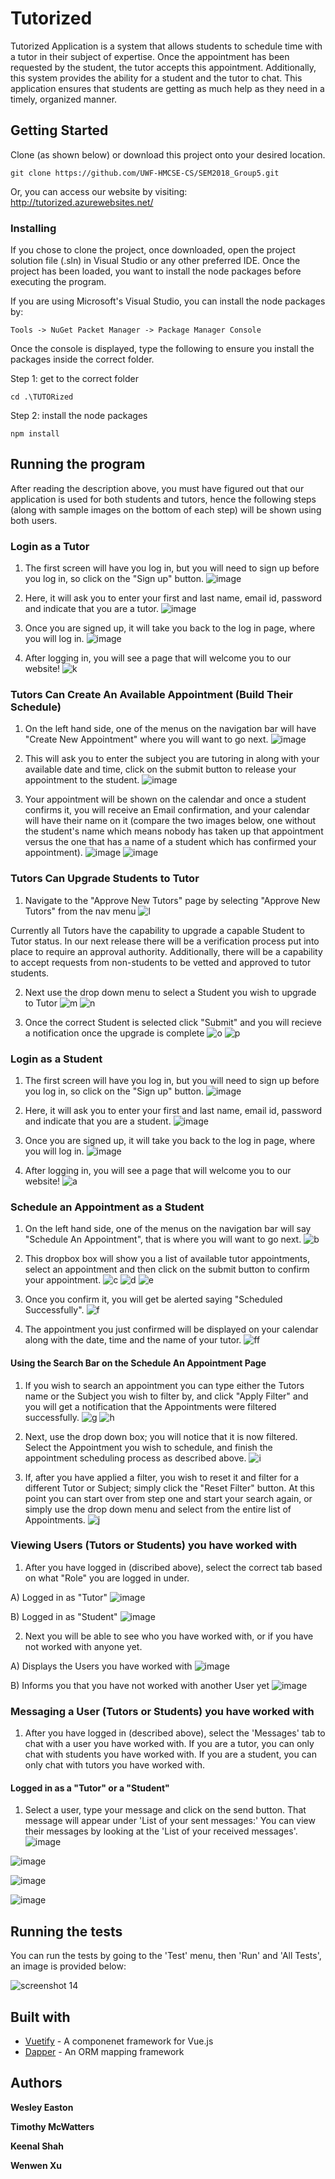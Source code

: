 # Tutorized

Tutorized Application is a system that allows students to schedule time with a tutor in their subject of expertise. Once the appointment has been requested by the student, the tutor accepts this appointment. Additionally, this system provides the ability for a student and the tutor to chat. This application ensures that students are getting as much help as they need in a timely, organized manner.

## Getting Started
Clone (as shown below) or download this project onto your desired location. 

```
git clone https://github.com/UWF-HMCSE-CS/SEM2018_Group5.git
```
Or, you can access our website by visiting:  http://tutorized.azurewebsites.net/

### Installing
If you chose to clone the project, once downloaded, open the project solution file (.sln) in Visual Studio or any other preferred IDE. 
Once the project has been loaded, you want to install the node packages before executing the program. 

If you are using Microsoft's Visual Studio, you can install the node packages by:

```
Tools -> NuGet Packet Manager -> Package Manager Console
```
Once the console is displayed, type the following to ensure you install the packages inside the correct folder. 

Step 1: get to the correct folder
```
cd .\TUTORized
```
Step 2: install the node packages
```
npm install
```

## Running the program
After reading the description above, you must have figured out that our application is used for both students and tutors, hence the following steps (along with sample images on the bottom of each step) will be shown using both users. 


### Login as a Tutor
1. The first screen will have you log in, but you will need to sign up before you log in, so click on the "Sign up" button. 
![image](https://user-images.githubusercontent.com/14351534/47764955-b3d33000-dc95-11e8-8d0a-9807be93dbd6.png)


2. Here, it will ask you to enter your first and last name, email id, password and indicate that you are a tutor.
![image](https://user-images.githubusercontent.com/14351534/47765026-044a8d80-dc96-11e8-936a-8f48d4e2bf52.png)


3. Once you are signed up, it will take you back to the log in page, where you will log in. 
![image](https://user-images.githubusercontent.com/14351534/47765059-25ab7980-dc96-11e8-9fd6-34ed23ff57b2.png)


4. After logging in, you will see a page that will welcome you to our website! 
![k](https://user-images.githubusercontent.com/25124387/49679568-f258c900-fa51-11e8-8b4f-90d422a8462f.JPG)

### Tutors Can Create An Available Appointment (Build Their Schedule)
1. On the left hand side, one of the menus on the navigation bar will have "Create New Appointment" where you will want to go next.
![image](https://user-images.githubusercontent.com/14351534/47765265-1c6edc80-dc97-11e8-91cd-c1b0563ed77b.png)


2. This will ask you to enter the subject you are tutoring in along with your available date and time, click on the submit button to release your appointment to the student. 
![image](https://user-images.githubusercontent.com/14351534/47765531-699f7e00-dc98-11e8-8717-d19fc3909a0d.png)


3. Your appointment will be shown on the calendar and once a student confirms it, you will receive an Email confirmation, and your calendar will have their name on it (compare the two images below, one without the student's name which means nobody has taken up that appointment versus the one that has a name of a student which has confirmed your appointment). ![image](https://user-images.githubusercontent.com/14351534/47765583-9fdcfd80-dc98-11e8-8c2d-5530948c9467.png) ![image](https://user-images.githubusercontent.com/14351534/47765604-bc793580-dc98-11e8-990b-2303979f404a.png)

### Tutors Can Upgrade Students to Tutor
1. Navigate to the "Approve New Tutors" page by selecting "Approve New Tutors" from the nav menu
![l](https://user-images.githubusercontent.com/25124387/49679576-fedd2180-fa51-11e8-8ce9-4ae0a3c821f5.jpg)


Currently all Tutors have the capability to upgrade a capable Student to Tutor status. In our next release there will be a verification process put into place to require an approval authority. Additionally, there will be a capability to accept requests from non-students to be vetted and approved to tutor students. 


2. Next use the drop down menu to select a Student you wish to upgrade to Tutor
![m](https://user-images.githubusercontent.com/25124387/49679581-0ac8e380-fa52-11e8-9452-a6afc86679da.jpg)
![n](https://user-images.githubusercontent.com/25124387/49679588-14eae200-fa52-11e8-81c4-70d897414e1c.jpg)


3. Once the correct Student is selected click "Submit" and you will recieve a notification once the upgrade is complete
![o](https://user-images.githubusercontent.com/25124387/49679593-1ddbb380-fa52-11e8-952a-268ecce1ea02.jpg)
![p](https://user-images.githubusercontent.com/25124387/49679597-27651b80-fa52-11e8-9bce-5de03e747278.jpg)


### Login as a Student
1. The first screen will have you log in, but you will need to sign up before you log in, so click on the "Sign up" button. 
![image](https://user-images.githubusercontent.com/14351534/47764955-b3d33000-dc95-11e8-8d0a-9807be93dbd6.png)


2. Here, it will ask you to enter your first and last name, email id, password and indicate that you are a student. 
![image](https://user-images.githubusercontent.com/14351534/47764999-e67d2880-dc95-11e8-8d29-fc4ffaff3fb4.png)


3. Once you are signed up, it will take you back to the log in page, where you will log in. 
![image](https://user-images.githubusercontent.com/14351534/47765047-19bfb780-dc96-11e8-9897-3b5f034e1d7e.png)


4. After logging in, you will see a page that will welcome you to our website! 
![a](https://user-images.githubusercontent.com/25124387/49679499-752d5400-fa51-11e8-8d09-bb1beddf9d06.JPG)


### Schedule an Appointment as a Student
1. On the left hand side, one of the menus on the navigation bar will say "Schedule An Appointment", that is where you will want to go next. 
![b](https://user-images.githubusercontent.com/25124387/49679508-82e2d980-fa51-11e8-81cb-9ad30ef87d1e.JPG)


2. This dropbox box will show you a list of available tutor appointments, select an appointment and then click on the submit button to confirm your appointment. 
![c](https://user-images.githubusercontent.com/25124387/49679512-8d04d800-fa51-11e8-9ca2-0a0b4fbdae1d.jpg)
![d](https://user-images.githubusercontent.com/25124387/49679518-98580380-fa51-11e8-996a-310a175c2113.jpg)
![e](https://user-images.githubusercontent.com/25124387/49679526-a1e16b80-fa51-11e8-9d69-cba8d707a790.jpg)


3. Once you confirm it, you will get be alerted saying "Scheduled Successfully".
![f](https://user-images.githubusercontent.com/25124387/49679530-ad349700-fa51-11e8-886d-bcef8c8cbef5.JPG)


4. The appointment you just confirmed will be displayed on your calendar along with the date, time and the name of your tutor.
![ff](https://user-images.githubusercontent.com/25124387/49680095-9e9cae80-fa56-11e8-9a12-3359041efb6c.JPG)


#### Using the Search Bar on the Schedule An Appointment Page
1. If you wish to search an appointment you can type either the Tutors name or the Subject you wish to filter by, and click "Apply Filter" and you will get a notification that the Appointments were filtered successfully.
![g](https://user-images.githubusercontent.com/25124387/49679535-b887c280-fa51-11e8-8b10-f1b68f4409ea.jpg)
![h](https://user-images.githubusercontent.com/25124387/49679538-c2a9c100-fa51-11e8-8285-1e4242057a3d.jpg)

2. Next, use the drop down box; you will notice that it is now filtered. Select the Appointment you wish to schedule, and finish the appointment scheduling process as described above.
![i](https://user-images.githubusercontent.com/25124387/49679554-d9e8ae80-fa51-11e8-82bd-6399773a1f6e.jpg)
 
3. If, after you have applied a filter, you wish to reset it and filter for a different Tutor or Subject; simply click the "Reset Filter" button. At this point you can start over from step one and start your search again, or simply use the drop down menu and select from the entire list of Appointments.
![j](https://user-images.githubusercontent.com/25124387/49679560-e3721680-fa51-11e8-8289-6f86a129fe58.jpg)


### Viewing Users (Tutors or Students) you have worked with
1. After you have logged in (discribed above), select the correct tab based on what "Role" you are logged in under. 
  
  A) Logged in as "Tutor"
  ![image](https://user-images.githubusercontent.com/25124387/48272551-79d7fb80-e404-11e8-960d-3d22076c8b3a.png)
  
  B) Logged in as "Student"
  ![image](https://user-images.githubusercontent.com/25124387/48272702-df2bec80-e404-11e8-82f6-dce5e61e22d0.png)


2. Next you will be able to see who you have worked with, or if you have not worked with anyone yet.

  A) Displays the Users you have worked with
  ![image](https://user-images.githubusercontent.com/25124387/48272748-02ef3280-e405-11e8-80c4-e50367312771.png)
  
  B) Informs you that you have not worked with another User yet
  ![image](https://user-images.githubusercontent.com/25124387/48272803-1a2e2000-e405-11e8-8d29-f58dd645d68c.png)
  
### Messaging a User (Tutors or Students) you have worked with
1. After you have logged in (described above), select the 'Messages' tab to chat with a user you have worked with. If you are a tutor, you can only chat with students you have worked with. If you are a student, you can only chat with tutors you have worked with.

#### Logged in as a "Tutor" or a "Student"
1. Select a user, type your message and click on the send button. That message will appear under 'List of your sent messages:' 
You can view their messages by looking at the 'List of your received messages'.
![image](https://user-images.githubusercontent.com/14351534/48653810-6d880b80-e9cd-11e8-9f56-812d663d4016.png)

![image](https://user-images.githubusercontent.com/14351534/48653823-85f82600-e9cd-11e8-8d13-b7f4c835b4b2.png)

![image](https://user-images.githubusercontent.com/14351534/48653841-9f996d80-e9cd-11e8-8123-0138351e29f7.png)

![image](https://user-images.githubusercontent.com/14351534/48654040-3581c800-e9cf-11e8-8f1e-8a24d6708584.png)



## Running the tests
You can run the tests by going to the 'Test' menu, then 'Run' and 'All Tests', an image is provided below: 

![screenshot 14](https://user-images.githubusercontent.com/14351534/47696360-75297100-dbd4-11e8-8313-ed8b224eff08.png)

## Built with
* [Vuetify](https://vuetifyjs.com/en/) - A componenet framework for Vue.js
* [Dapper](https://dapper-tutorial.net/) - An ORM mapping framework


## Authors

**Wesley Easton**

**Timothy McWatters**

**Keenal Shah**

**Wenwen Xu**



